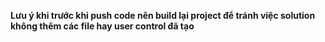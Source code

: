 **Lưu ý khi trước khi push code nên build lại project để tránh việc solution không thêm các file hay user control đã tạo**
